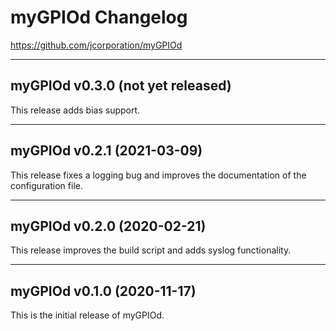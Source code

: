 # myGPIOd Changelog

https://github.com/jcorporation/myGPIOd

***

## myGPIOd v0.3.0 (not yet released)

This release adds bias support.

***

## myGPIOd v0.2.1 (2021-03-09)

This release fixes a logging bug and improves the documentation of the configuration file.

***

## myGPIOd v0.2.0 (2020-02-21)

This release improves the build script and adds syslog functionality.

***

## myGPIOd v0.1.0 (2020-11-17)

This is the initial release of myGPIOd.